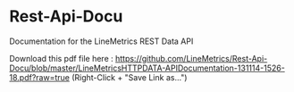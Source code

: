 Rest-Api-Docu
=============

Documentation for the LineMetrics REST Data API

Download this pdf file here : https://github.com/LineMetrics/Rest-Api-Docu/blob/master/LineMetricsHTTPDATA-APIDocumentation-131114-1526-18.pdf?raw=true
(Right-Click + "Save Link as...")
